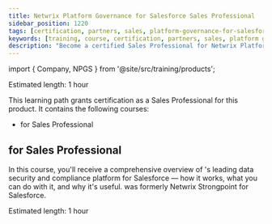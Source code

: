 ```yaml
---
title: Netwrix Platform Governance for Salesforce Sales Professional
sidebar_position: 1220
tags: [certification, partners, sales, platform-governance-for-salesforce]
keywords: [training, course, certification, partners, sales, platform governance for salesforce]
description: "Become a certified Sales Professional for Netwrix Platform Governance for Salesforce"
---
```


import { Company, NPGS } from '@site/src/training/products';


Estimated length: 1 hour

This learning path grants <Company /> certification as a Sales Professional for this product. It contains the following courses:

* <NPGS /> for Sales Professional

## <NPGS /> for Sales Professional

In this course, you'll receive a comprehensive overview of <Company />'s leading data security and compliance platform for Salesforce — how it works, what you can do with it, and why it's useful. <NPGS /> was formerly Netwrix Strongpoint for Salesforce.

Estimated length: 1 hour
